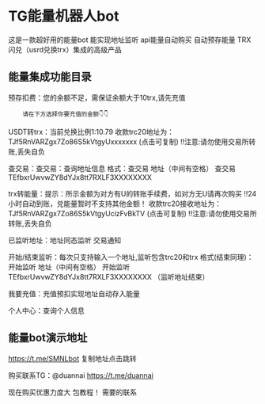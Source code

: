 
# TG能量机器人bot

这是一款超好用的能量bot 能实现地址监听 api能量自动购买
自动预存能量 TRX闪兑（usrd兑换trx）集成的高级产品


## 能量集成功能目录 

预存扣费：您的余额不足，需保证余额大于10trx,请先充值

        请在下方选择你要充值的金额👇👇

USDT转trx：当前兑换比例1:10.79
收款trc20地址为：
TJf5RnVARZgx7Zo86S5kVtgyUxxxxxxx
(点击可复制)
‼️注意:请勿使用交易所转账,丢失自负

查交易：查交易：查询地址信息
格式：查交易 地址（中间有空格）
查交易 TEfbxrUwvwZY8dYJx8tt7RXLF3XXXXXXXX

trx转能量：提示：所示金额为对方有U的转账手续费，如对方无U请再次购买
‼️24小时自动到账，兑能量暂时不支持其他金额！
收款trc20接收地址为：
TJf5RnVARZgx7Zo86S5kVtgyUcizFvBkTV
(点击可复制)
‼️注意:请勿使用交易所转账,丢失自负

已监听地址：地址同态监听 交易通知

开始/结束监听：每次只支持输入一个地址,监听包含trc20和trx
格式(结束同理)：开始监听 地址（中间有空格）
开始监听 TEfbxrUwvwZY8dYJx8tt7RXLF3XXXXXXXX
（监听地址结束）

我要充值：充值预扣实现地址自动存入能量

个人中心：查询个人信息

## 能量bot演示地址

https://t.me/SMNLbot 复制地址点击跳转

购买联系TG：@duannai https://t.me/duannai

现在购买优惠力度大 包教程！ 需要的联系
